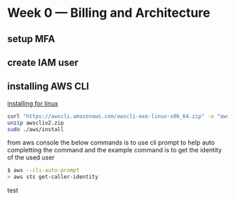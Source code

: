 # Week 0 — Billing and Architecture
## setup MFA
## create IAM user
## installing AWS CLI 
[installing for linux](https://docs.aws.amazon.com/cli/latest/userguide/getting-started-install.html)

```bash
curl "https://awscli.amazonaws.com/awscli-exe-linux-x86_64.zip" -o "awscliv2.zip"
unzip awscliv2.zip
sudo ./aws/install
```
from aws console the below commands is to use cli prompt to help auto completting the command
and the example command is to get the identity of the used user
```bash
$ aws --cli-auto-prompt
> aws sts get-caller-identity
```
test

